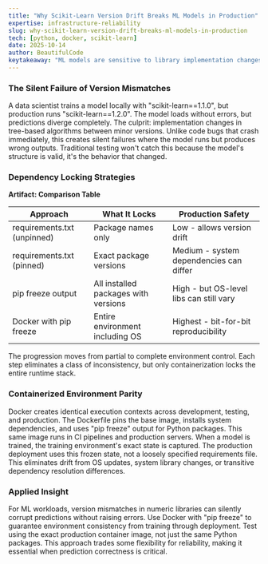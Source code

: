 ```yaml
---
title: "Why Scikit-Learn Version Drift Breaks ML Models in Production"
expertise: infrastructure-reliability
slug: why-scikit-learn-version-drift-breaks-ml-models-in-production
tech: [python, docker, scikit-learn]
date: 2025-10-14
author: BeautifulCode
keytakeaway: "ML models are sensitive to library implementation changes, so containerizing the entire environment with locked dependencies is the only reliable way to prevent silent prediction drift between development and production."
---
```


### The Silent Failure of Version Mismatches

A data scientist trains a model locally with "scikit-learn==1.1.0", but production runs "scikit-learn==1.2.0". The model loads without errors, but predictions diverge completely. The culprit: implementation changes in tree-based algorithms between minor versions. Unlike code bugs that crash immediately, this creates silent failures where the model runs but produces wrong outputs. Traditional testing won't catch this because the model's structure is valid, it's the behavior that changed.

### Dependency Locking Strategies

**Artifact: Comparison Table**

| Approach | What It Locks | Production Safety |
|----------|---------------|-------------------|
| requirements.txt (unpinned) | Package names only | Low - allows version drift |
| requirements.txt (pinned) | Exact package versions | Medium - system dependencies can differ |
| pip freeze output | All installed packages with versions | High - but OS-level libs can still vary |
| Docker with pip freeze | Entire environment including OS | Highest - bit-for-bit reproducibility |

The progression moves from partial to complete environment control. Each step eliminates a class of inconsistency, but only containerization locks the entire runtime stack.

### Containerized Environment Parity

Docker creates identical execution contexts across development, testing, and production. The Dockerfile pins the base image, installs system dependencies, and uses "pip freeze" output for Python packages. This same image runs in CI pipelines and production servers. When a model is trained, the training environment's exact state is captured. The production deployment uses this frozen state, not a loosely specified requirements file. This eliminates drift from OS updates, system library changes, or transitive dependency resolution differences.

### Applied Insight

For ML workloads, version mismatches in numeric libraries can silently corrupt predictions without raising errors. Use Docker with "pip freeze" to guarantee environment consistency from training through deployment. Test using the exact production container image, not just the same Python packages. This approach trades some flexibility for reliability, making it essential when prediction correctness is critical.
